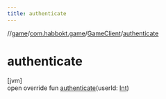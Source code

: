 ```yaml
---
title: authenticate
---
```

//[game](../../../index.html)/[com.habbokt.game](../index.html)/[GameClient](index.html)/[authenticate](authenticate.html)



# authenticate



[jvm]\
open override fun [authenticate](authenticate.html)(userId: [Int](https://kotlinlang.org/api/latest/jvm/stdlib/kotlin/-int/index.html))




